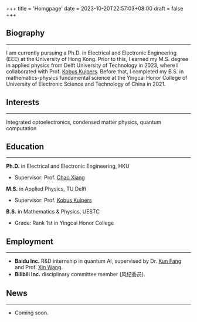 +++
title = 'Homgpage'
date = 2023-10-20T22:57:03+08:00
draft = false
+++

## Biography
---
I am currently pursuing a Ph.D. in Electrical and Electronic Engineering (EEE) at the University of Hong Kong. Prior to this, I earned my M.S. degree in applied physics from Delft University of Technology in 2023, where I collaborated with Prof. [Kobus Kuipers](https://kuiperslab.tudelft.nl/). Before that, I completed my B.S. in mathematics-physics fundamental science at the Yingcai Honor College of University of Electronic Science and Technology of China in 2021.

## Interests
---
Integrated optoelectronics, condensed matter physics, quantum computation

## Education
---
**Ph.D.** in Electrical and Electronic Engineering, HKU
+ Supervisor: Prof. [Chao Xiang](https://chao-xiang.github.io/)

**M.S.** in Applied Physics, TU Delft
+ Supervisor: Prof. [Kobus Kuipers](https://kuiperslab.tudelft.nl/)

**B.S.** in Mathematics & Physics, UESTC
+ Grade: Rank 1st in Yingcai Honor College

## Employment
---
+ **Baidu Inc.** R&D internship in quantum AI, supervised by Dr. [Kun Fang](https://scholar.google.com/citations?user=YlfYNwcAAAAJ&hl=en&inst=6173373803492361994&oi=ao) and Prof. [Xin Wang](https://www.xinwang.info/).
+ **Bilibili Inc.** disciplinary committee member (风纪委员).

## News
---
<!-- + 2024.01, our work [Impact of transforming interface geometry on edge states in valley photonic crystals](https://arxiv.org/abs/2310.00858) was accepted by **Physical Review Letters**. This study reveals how changes in interface shape can disrupt topological protection in valley photonic crystals. -->
+ Coming soon.